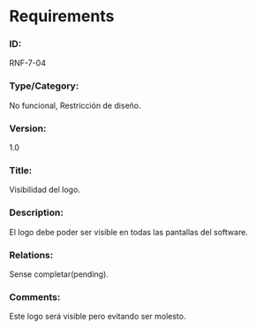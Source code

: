 # Requirements

### ID: 
RNF-7-04

### Type/Category:
No funcional, Restricción de diseño.

### Version:
1.0

### Title: 
Visibilidad del logo.

### Description: 
El logo debe poder ser visible en todas las pantallas del software.
### Relations: 
Sense completar(pending).

### Comments: 
Este logo será visible pero evitando ser molesto.
